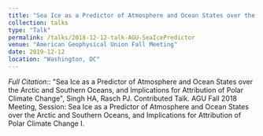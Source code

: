 ```yaml
---
title: "Sea Ice as a Predictor of Atmosphere and Ocean States over the Arctic and Southern Oceans, and Implications for Attribution of Polar Climate Change"
collection: talks
type: "Talk"
permalink: /talks/2018-12-12-talk-AGU-SeaIcePredictor
venue: "American Geophysical Union Fall Meeting"
date: 2019-12-12
location: "Washington, DC"
---
```


<i>Full Citation:</i>:  "Sea Ice as a Predictor of Atmosphere and Ocean States over the Arctic and Southern Oceans, and Implications for Attribution of Polar Climate Change", Singh HA, Rasch PJ. Contributed Talk. AGU Fall 2018 Meeting, Session: Sea Ice as a Predictor of Atmosphere and Ocean States over the Arctic and Southern Oceans, and Implications for Attribution of Polar Climate Change I.
